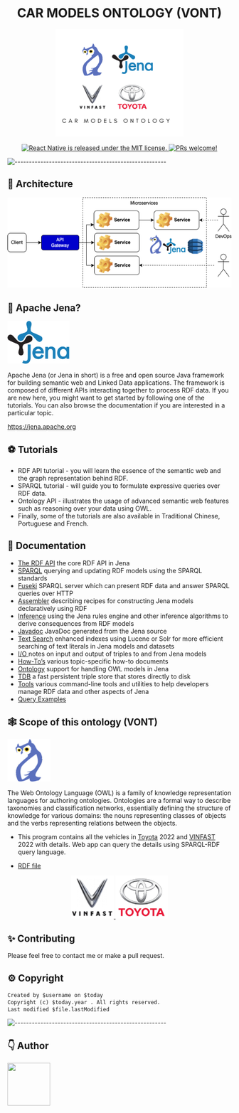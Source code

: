 <h1 align="center">CAR MODELS ONTOLOGY (VONT) </h1>
<p align="center">
    <a href="https://jena.apache.org" target="_blank">
        <img src="docs/logo.png">
    </a>
</p>
<p align="center">
  <a href="https://github.com/facebook/react-native/blob/HEAD/LICENSE">
    <img src="https://img.shields.io/badge/license-MIT-blue.svg" alt="React Native is released under the MIT license." />
  </a>
  <a href="https://reactnative.dev/docs/contributing">
    <img src="https://img.shields.io/badge/PRs-welcome-brightgreen.svg" alt="PRs welcome!" />
  </a>
</p>

![-----------------------------------------------------](https://raw.githubusercontent.com/andreasbm/readme/master/assets/lines/colored.png)

## 🤔 Architecture

<p align="center">
    <a href="https://jena.apache.org" target="_blank">
        <img src="docs/architecture.png">
    </a>
</p>

## 🤔 Apache Jena?

<p align="left">
    <a href="https://jena.apache.org" target="_blank">
        <img src="docs/jena_logo.png" height="96">
    </a>
</p>
Apache Jena (or Jena in short) is a free and open source Java framework for building semantic web and Linked Data
applications. The framework is composed of different APIs interacting together to process RDF data. If you are new here,
you might want to get started by following one of the tutorials. You can also browse the documentation if you are
interested in a particular topic.

https://jena.apache.org

## ⚽ Tutorials

- RDF API tutorial - you will learn the essence of the semantic web and the graph representation behind RDF.
- SPARQL tutorial - will guide you to formulate expressive queries over RDF data.
- Ontology API - illustrates the usage of advanced semantic web features such as reasoning over your data using OWL.
- Finally, some of the tutorials are also available in Traditional Chinese, Portuguese and French.

## 📘 Documentation

- <a href="https://jena.apache.org/documentation/rdf" target="_blank">The RDF API<a/> the core RDF API in Jena
- <a href="https://jena.apache.org/documentation/query" target="_blank">SPARQL<a/> querying and updating RDF models
  using the SPARQL standards
- <a href="https://jena.apache.org/documentation/fuseki2" target="_blank">Fuseki<a/> SPARQL server which can present RDF
  data and answer SPARQL queries over HTTP
- <a href="https://jena.apache.org/documentation/assembler" target="_blank">Assembler<a/> describing recipes for
  constructing Jena models declaratively using RDF
- <a href="https://jena.apache.org/documentation/inference" target="_blank">Inference<a/> using the Jena rules engine
  and other inference algorithms to derive consequences from RDF models
- <a href="https://jena.apache.org/documentation/javadoc" target="_blank">Javadoc<a/> JavaDoc generated from the Jena
  source
- <a href="https://jena.apache.org/documentation/query/text-query.htm" target="_blank">Text Search<a/> enhanced indexes
  using Lucene or Solr for more efficient searching of text literals in Jena models and datasets
- <a href="https://jena.apache.org/documentation/io" target="_blank">I/O <a/> notes on input and output of triples to
  and from Jena models
- <a href="https://jena.apache.org/documentation/notes" target="_blank">How-To’s<a/> various topic-specific how-to
  documents
- <a href="https://jena.apache.org/documentation/ontology" target="_blank">Ontology<a/> support for handling OWL models
  in Jena
- <a href="https://jena.apache.org/documentation/tdb" target="_blank">TDB<a/> a fast persistent triple store that stores
  directly to disk
- <a href="https://jena.apache.org/documentation/tools" target="_blank">Tools<a/> various command-line tools and
  utilities to help developers manage RDF data and other aspects of Jena
- <a href="https://wiki.uib.no/info216/index.php/Java_Examples" target="_blank">Query Examples<a/>

## 🕸️ Scope of this ontology (VONT)

<p align="left">
    <a href="https://jena.apache.org" target="_blank">
        <img src="docs/owl.png" height="96">
    </a>
</p>

The Web Ontology Language (OWL) is a family of knowledge representation languages for authoring ontologies. Ontologies
are a formal way to describe taxonomies and classification networks, essentially defining the structure of knowledge for
various domains: the nouns representing classes of objects and the verbs representing relations between the objects.

- This program contains all the vehicles in [Toyota](https://www.toyota.com/all-vehicles) 2022
  and [VINFAST](https://vinfastauto.com) 2022 with details. Web app can query the details using SPARQL-RDF query
  language.

- <a href="src/main/resources/data/owl/vehicle/v3/vinfast.rdf" target="_blank"> RDF file </a>

<p align="center">
    <a href="https://jena.apache.org" target="_blank">
        <img src="docs/vinfast_logo.svg" height="96">
    </a>
    <a href="https://jena.apache.org" target="_blank">
        <img src="docs/toyota_logo.jpeg" height="96">
    </a>
</p>

## ✨ Contributing

Please feel free to contact me or make a pull request.

## ⚙️ Copyright

```
Created by $username on $today
Copyright (c) $today.year . All rights reserved.
Last modified $file.lastModified
```

![-----------------------------------------------------](https://raw.githubusercontent.com/andreasbm/readme/master/assets/lines/colored.png)

## 👇 Author

<p>
    <a href="https://nphau.medium.com/" target="_blank">
    <img src="https://avatars2.githubusercontent.com/u/13111806?s=400&u=f09b6160dbbe2b7eeae0aeb0ab4efac0caad57d7&v=4" width="96" height="96">
    </a>
</p>